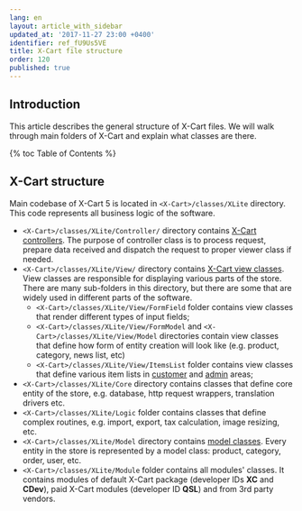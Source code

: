 ```yaml
---
lang: en
layout: article_with_sidebar
updated_at: '2017-11-27 23:00 +0400'
identifier: ref_fU9Us5VE
title: X-Cart file structure
order: 120
published: true
---
```

## Introduction

This article describes the general structure of X-Cart files. We will walk through main folders of X-Cart and explain what classes are there.

{% toc Table of Contents %}

## X-Cart structure

Main codebase of X-Cart 5 is located in `<X-Cart>/classes/XLite` directory. This code represents all business logic of the software.

- `<X-Cart>/classes/XLite/Controller/` directory contains [X-Cart controllers](https://devs.x-cart.com/basics/controller_class.html). The purpose of controller class is to process request, prepare data received and dispatch the request to proper viewer class if needed.
- `<X-Cart>/classes/XLite/View/` directory contains [X-Cart view classes](https://devs.x-cart.com/basics/working_with_viewer_classes.html). View classes are responsible for displaying various parts of the store. There are many sub-folders in this directory, but there are some that are widely used in different parts of the software.
	- `<X-Cart>/classes/XLite/View/FormField` folder contains view classes that render different types of input fields;
    - `<X-Cart>/classes/XLite/View/FormModel` and `<X-Cart>/classes/XLite/View/Model` directories contain view classes that define how form of entity creation will look like (e.g. product, category, news list, etc)
    - `<X-Cart>/classes/XLite/View/ItemsList` folder contains view classes that define various item lists in [customer](https://devs.x-cart.com/basics/itemslist_introduction_--_showing_products_on_a_page/) and [admin](https://devs.x-cart.com/basics/itemslist_in_admin_area/) areas;
- `<X-Cart>/classes/XLite/Core` directory contains classes that define core entity of the store, e.g. database, http request wrappers, translation drivers etc.
- `<X-Cart>/classes/XLite/Logic` folder contains classes that define complex routines, e.g. import, export, tax calculation, image resizing, etc.
- `<X-Cart>/classes/XLite/Model` directory contains [model classes](https://devs.x-cart.com/basics/understanding_models.html). Every entity in the store is represented by a model class: product, category, order, user, etc.
- `<X-Cart>/classes/XLite/Module` folder contains all modules' classes. It contains modules of default X-Cart package (developer IDs **XC** and **CDev**), paid X-Cart modules (developer ID **QSL**) and from 3rd party vendors.
